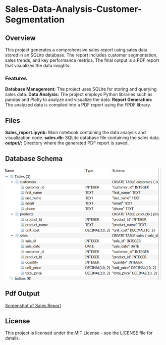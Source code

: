# Sales-Data-Analysis-Customer-Segmentation
## Overview
This project generates a comprehensive sales report using sales data stored in an SQLite database. The report includes customer segmentation, sales trends, and key performance metrics. The final output is a PDF report that visualizes the data insights.

### Features
**Database Management:** The project uses SQLite for storing and querying sales data.
**Data Analysis:** The project employs Python libraries such as pandas and Plotly to analyze and visualize the data.
**Report Generation:** The analyzed data is compiled into a PDF report using the FPDF library.

## Files
**Sales_report.ipynb:** Main notebook containing the data analysis and visualization code.
**sales.db:** SQLite database file containing the sales data.
**output/:** Directory where the generated PDF report is saved.

## Database Schema
![Screenshot of Database](https://github.com/swarba015/Sales-Data-Analysis-Customer-Segmentation/blob/main/output/Screenshot%202024-08-03%20015245.png)

## Pdf Output
[Screenshot of Sales Report](https://github.com/swarba015/Sales-Data-Analysis-Customer-Segmentation/blob/main/output/sales_report.pdf)

## License
This project is licensed under the MIT License - see the LICENSE file for details.
